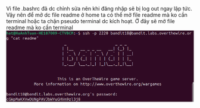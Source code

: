 Vì file .bashrc đã dc chỉnh sửa nên khi đăng nhập sẽ bị log out ngay lập tức. Vậy nên để mở dc file readme ở home ta có thể mở file readme mà ko cần terminal hoặc ta chặn pseudo terminal dc kích hoạt. Ở đây sẽ mở file readme mà ko cần terminal\
![alt text](image/19.png)